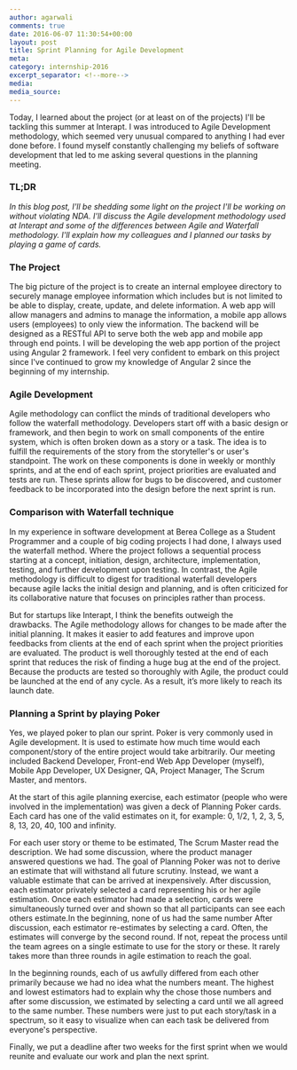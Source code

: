 ```yaml
---
author: agarwali
comments: true
date: 2016-06-07 11:30:54+00:00
layout: post
title: Sprint Planning for Agile Development
meta:
category: internship-2016
excerpt_separator: <!--more-->
media:
media_source:
---
```


Today, I learned about the project (or at least on of the projects) I'll be tackling this summer at Interapt. I was introduced to Agile Development methodology, which seemed very unusual compared to anything I had ever done before. I found myself constantly challenging my beliefs of software development that led to me asking several questions in the planning meeting.

<!--more-->


### TL;DR


_In this blog post, I'll be shedding some light on the project I'll be working on without violating NDA. I'll discuss the Agile development methodology used at Interapt and some of the differences between Agile and Waterfall methodology. I'll explain how my colleagues and I planned our tasks by playing a game of cards._


### The Project


The big picture of the project is to create an internal employee directory to securely manage employee information which includes but is not limited to be able to display, create, update, and delete information. A web app will allow managers and admins to manage the information, a mobile app allows users (employees) to only view the information. The backend will be designed as a RESTful API to serve both the web app and mobile app through end points. I will be developing the web app portion of the project using Angular 2 framework. I feel very confident to embark on this project since I've continued to grow my knowledge of Angular 2 since the beginning of my internship.


### Agile Development


Agile methodology can conflict the minds of traditional developers who follow the waterfall methodology. Developers start off with a basic design or framework, and then begin to work on small components of the entire system, which is often broken down as a story or a task. The idea is to fulfill the requirements of the story from the storyteller's or user's standpoint. The work on these components is done in weekly or monthly sprints, and at the end of each sprint, project priorities are evaluated and tests are run. These sprints allow for bugs to be discovered, and customer feedback to be incorporated into the design before the next sprint is run.


### Comparison with Waterfall technique


In my experience in software development at Berea College as a Student Programmer and a couple of big coding projects I had done, I always used the waterfall method. Where the project follows a sequential process starting at a concept, initiation, design, architecture, implementation, testing, and further development upon testing. In contrast, the Agile methodology is difficult to digest for traditional waterfall developers because agile lacks the initial design and planning, and is often criticized for its collaborative nature that focuses on principles rather than process.

But for startups like Interapt, I think the benefits outweigh the drawbacks. The Agile methodology allows for changes to be made after the initial planning. It makes it easier to add features and improve upon feedbacks from clients at the end of each sprint when the project priorities are evaluated. The product is well thoroughly tested at the end of each sprint that reduces the risk of finding a huge bug at the end of the project. Because the products are tested so thoroughly with Agile, the product could be launched at the end of any cycle. As a result, it’s more likely to reach its launch date.


### Planning a Sprint by playing Poker


Yes, we played poker to plan our sprint. Poker is very commonly used in Agile development. It is used to estimate how much time would each component/story of the entire project would take arbitrarily. Our meeting included Backend Developer, Front-end Web App Developer (myself), Mobile App Developer, UX Designer, QA, Project Manager, The Scrum Master, and mentors.

At the start of this agile planning exercise, each estimator (people who were involved in the implementation) was given a deck of Planning Poker cards. Each card has one of the valid estimates on it, for example: 0, 1/2, 1, 2, 3, 5, 8, 13, 20, 40, 100 and infinity.

For each user story or theme to be estimated, The Scrum Master read the description. We had some discussion, where the product manager answered questions we had. The goal of Planning Poker was not to derive an estimate that will withstand all future scrutiny. Instead, we want a valuable estimate that can be arrived at inexpensively. After discussion, each estimator privately selected a card representing his or her agile estimation. Once each estimator had made a selection, cards were simultaneously turned over and shown so that all participants can see each others estimate.In the beginning, none of us had the same number After discussion, each estimator re-estimates by selecting a card. Often, the estimates will converge by the second round. If not, repeat the process until the team agrees on a single estimate to use for the story or these. It rarely takes more than three rounds in agile estimation to reach the goal.

In the beginning rounds, each of us awfully differed from each other primarily because we had no idea what the numbers meant. The highest and lowest estimators had to explain why the chose those numbers and after some discussion, we estimated by selecting a card until we all agreed to the same number. These numbers were just to put each story/task in a spectrum, so it easy to visualize when can each task be delivered from everyone's perspective.

Finally, we put a deadline after two weeks for the first sprint when we would reunite and evaluate our work and plan the next sprint.
